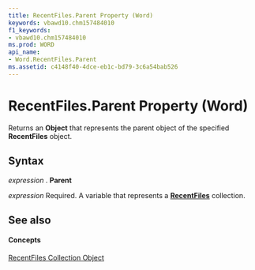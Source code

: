 ```yaml
---
title: RecentFiles.Parent Property (Word)
keywords: vbawd10.chm157484010
f1_keywords:
- vbawd10.chm157484010
ms.prod: WORD
api_name:
- Word.RecentFiles.Parent
ms.assetid: c4148f40-4dce-eb1c-bd79-3c6a54bab526
---
```



# RecentFiles.Parent Property (Word)

Returns an  **Object** that represents the parent object of the specified **RecentFiles** object.


## Syntax

 _expression_ . **Parent**

 _expression_ Required. A variable that represents a **[RecentFiles](recentfiles-object-word.md)** collection.


## See also


#### Concepts


[RecentFiles Collection Object](recentfiles-object-word.md)

